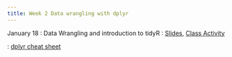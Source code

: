 ```yaml
---
title: Week 2 Data wrangling with dplyr
---
```


January 18
: Data Wrangling and introduction to tidyR
  : [Slides](https://sta175-s22.github.io/slides/data_wrangling.html), [Class Activity](https://sta175-s22.github.io/class_activities/STA175_Activity2_new.html)
  
: [dplyr cheat sheet](https://raw.githubusercontent.com/rstudio/cheatsheets/master/data-transformation.pdf)